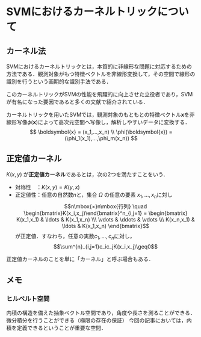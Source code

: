 # SVMにおけるカーネルトリックについて

## カーネル法
SVMにおけるカーネルトリックとは，本質的に非線形な問題に対応するための方法である．観測対象がもつ特徴ベクトルを非線形変換して，その空間で線形の識別を行うという画期的な識別手法である．

このカーネルトリックがSVMの性能を飛躍的に向上させた立役者であり，SVMが有名になった要因であると多くの文献で紹介されている．

カーネルトリックを用いたSVMでは，観測対象のもともとの特徴べクトル$\boldsymbol{x}$を非線形写像$\phi(\boldsymbol{x})$によって高次元空間へ写像し，解析しやすいデータに変換する．
$$
\boldsymbol{x} = (x_1,...,x_n) \\
\phi(\boldsymbol{x}) = (\phi_1(x_1),...,\phi_m(x_n))
$$


## 正定値カーネル
$K(x,y)$ が**正定値カーネル**であるとは，次の2つを満たすことをいう．
- 対称性　：$K(x,y) = K(y,x)$
- 正定値性：任意の自然数$n$と，集合 $\Omega$ の任意の要素 $x_1,...,x_n$に対し$$n\mbox{×}n\mbox{行列} \quad \begin{bmatrix}K(x_i,x_j)\end{bmatrix}^n_{i,j=1} = \begin{bmatrix} K(x_1,x_1) & \ldots & K(x_1,x_n) \\\ \vdots & \ddots & \vdots \\\ K(x_n,x_1) & \ldots & K(x_1,x_n) \end{bmatrix}$$が正定値．すなわち，任意の実数$c_1,...,c_n$に対し，$$\sum^{n}_{i,j=1}c_ic_jK(x_i,x_j)\geq0$$

正定値カーネルのことを単に「カーネル」と呼ぶ場合もある．

## メモ
### ヒルベルト空間
内積の構造を備えた抽象ベクトル空間であり，角度や長さを測ることができる．微分積分を行うことができる（極限の存在の保証）
今回の記事においては，内積を定義できるということが重要な空間．